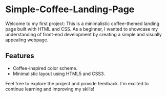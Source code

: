 # Simple-Coffee-Landing-Page
Welcome to my first project: This is a minimalistic coffee-themed landing page built with HTML and CSS.
As a beginner, I wanted to showcase my understanding of front-end development by creating a simple and visually appealing webpage. 

## Features
- Coffee-inspired color scheme.
- Minimalistic layout using HTML5 and CSS3.

Feel free to explore the project and provide feedback. I'm excited to continue learning and improving my skills!

